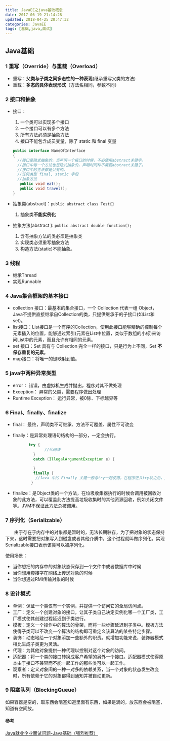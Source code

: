 ```yaml
---
title: JavaEE之java基础概念
date: 2017-06-19 21:14:28
updated: 2018-04-25 20:47:32categories: JavaEE
tags: [基础,java,面试]
---
```


## Java基础

### 1 重写（Override）与重载（Overload）

* 重写：**父类与子类之间多态性的一种表现**(继承重写父类的方法)
* 重载：**多态的具体表现形式**（方法名相同，参数不同）

### 2 接口和抽象 

* 接口：

  1. 一个类可以实现多个接口
  2. 一个接口可以有多个方法
  3. 所有方法必须是抽象方法
  4. 接口不能包含成员变量，除了 static 和 final 变量

  ```java
  public interface NameOfInterface
  {
    //接口是隐式抽象的，当声明一个接口的时候，不必使用abstract关键字。
    //接口中每一个方法也是隐式抽象的，声明时同样不需要abstract关键子。
    //接口中的方法都是公有的。
    //任何类型 final, static 字段
    //抽象方法
     public void eat();
     public void travel();
  }
  ```

* 抽象类(abstract)：`public abstract class Test{}`

  1. 抽象类**不能实例化**

* 抽象方法(abstract ): `public abstract double function();`

  1. 含有抽象方法的类必须是抽象类
  2. 实现类必须重写抽象方法
  3. 构造方法(static)不能抽象。

###  3 线程

* 继承Thread
* 实现Runnable

### 4 Java集合框架的基本接口

* collection 接口：最基本的集合接口，一个 Collection 代表一组 Object，Java不提供直接继承自Collection的类，只提供继承于的子接口(如List和set)。
* list接口：List接口是一个有序的Collection，使用此接口能够精确的控制每个元素插入的位置，能够通过索引(元素在List中位置，类似于数组的小标)来访问List中的元素，而且允许有相同的元素。
* set 接口：Set 具有与 Collection 完全一样的接口，只是行为上不同，Set **不保存重复的元素**。
* map接口：将唯一的键映射到值。

### 5  java中两种异常类型

* error： 错误，由虚拟机生成并抛出，程序对其不做处理
* Exception： 异常的父类，需要程序做出处理
* Runtime Exception： 运行异常，被0除、下标越界等

### 6 Final、finally、finalize

* final： 最终，声明类不可继承、方法不可覆盖、属性不可改变

* finally：是异常处理语句结构的一部分，一定会执行。

  ```java
   		 try {
     			//代码块
           }
           catch (IllegalArgumentException e) {
             
           }
           finally {
            //Java 中的 Finally 关键一般与try一起使用，在程序进入try块之后，无论程序是因为异常而中止或其它方式返回终止的，finally块的内容一定会被执行 。
          }
  ```

* finalize：是Object类的一个方法，在垃圾收集器执行的时候会调用被回收对象的此方法，可以覆盖此方法提高垃圾收集时的其他资源回收，例如关闭文件等。JVM不保证此方法总被调用。

### 7 序列化（Serializable）

  由于存在于内存中的对象都是暂时的，无法长期驻存，为了把对象的状态保持下来，这时需要把对象写入到磁盘或者其他介质中，这个过程就叫做序列化。实现Serializable接口表示该类可以被序列化。

使用场景：

- 当你想把的内存中的对象状态保存到一个文件中或者数据库中时候
- 当你想用套接字在网络上传送对象的时候
- 当你想通过RMI传输对象的时候

### 8 设计模式

* 单例：保证一个类仅有一个实例，并提供一个访问它的全局访问点。
* 工厂：定义一个创建对象的接口，让其子类自己决定实例化哪一个工厂类，工厂模式使其创建过程延迟到子类进行。
* 模板：定义一个操作中的算法的骨架，而将一些步骤延迟到子类中。模板方法使得子类可以不改变一个算法的结构即可重定义该算法的某些特定步骤。
* 装饰：动态地给一个对象添加一些额外的职责。就增加功能来说，装饰器模式相比生成子类更为灵活。
* 代理：为其他对象提供一种代理以控制对这个对象的访问。
* 适配器：将一个类的接口转换成客户希望的另外一个接口。适配器模式使得原本由于接口不兼容而不能一起工作的那些类可以一起工作。
* 观察者：定义对象间的一种一对多的依赖关系，当一个对象的状态发生改变时，所有依赖于它的对象都得到通知并被自动更新。

### 9 阻塞队列（BlockingQueue）

如果容器是空的，取东西会阻塞知道里面有东西，如果是满的，放东西会被阻塞，知道有空间放。

#### 参考

[Java就业企业面试问题-Java基础（强烈推荐）](http://bbs.itheima.com/thread-329950-1-1.html?srx)



